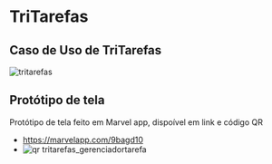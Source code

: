 # TriTarefas


## Caso de Uso de TriTarefas
![tritarefas](https://user-images.githubusercontent.com/37191196/43933447-452fcb0a-9c39-11e8-911f-0af61cdf8035.png)

## Protótipo de tela
Protótipo de tela feito em Marvel app, dispoível em link e código QR
* https://marvelapp.com/9bagd10 
* ![qr tritarefas_gerenciadortarefa](https://user-images.githubusercontent.com/37191196/43996266-4988fcf0-9d95-11e8-8a69-5323c699c5b6.png)

